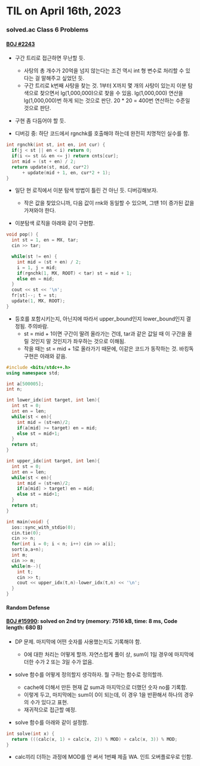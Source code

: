 # **TIL on April 16th, 2023**
### solved.ac Class 6 Problems
#### [BOJ #2243](../../../Problem%20Solving/boj/solvedac/2243-04-16-2023.cpp)
* 구간 트리로 접근하면 무난할 듯.
  - 사탕의 총 개수가 20억을 넘지 않는다는 조건 역시 int 형 변수로 처리할 수 있다는 걸 말해주고 싶었던 듯.
  - 구간 트리로 k번째 사탕을 찾는 것. 1부터 X까지 몇 개의 사탕이 있는지 이분 탐색으로 찾으면서 lg(1,000,000)으로 찾을 수 있음. lg(1,000,000) 연산을 lg(1,000,000)번 하게 되는 것으로 판단. 20 * 20 = 400번 연산하는 수준일 것으로 판단.

* 구현 좀 다듬어야 할 듯.
* 디버깅 중: 하단 코드에서 rgnchk를 호출해야 하는데 완전히 치명적인 실수를 함.
```cpp
int rgnchk(int st, int en, int cur) {
  if(j < st || en < i) return 0;
  if(i <= st && en <= j) return cnts[cur];
  int mid = (st + en) / 2;
  return update(st, mid, cur*2)
      + update(mid + 1, en, cur*2 + 1);
}
```

* 일단 현 로직에서 이분 탐색 방법이 틀린 건 아닌 듯. 디버깅해보자.
  - 작은 값을 찾았으니까, 다음 값이 rnk와 동일할 수 있으며, 그떈 1이 증가된 값을 가져와야 한다.

* 이분탐색 로직을 아래와 같이 구현함.

```cpp
void pop() {
  int st = 1, en = MX, tar;
  cin >> tar;

  while(st != en) {
    int mid = (st + en) / 2;
    i = 1, j = mid;
    if(rgnchk(1, MX, ROOT) < tar) st = mid + 1;
    else en = mid;
  }
  cout << st << '\n';
  fr[st]--; t = st;
  update(1, MX, ROOT);
}
```

* 등호를 포함시키는지, 아닌지에 따라서 upper_bound인지 lower_bound인지 결정됨. 주의바람.
  - st = mid + 1이면 구간이 딸려 올라가는 건데, tar과 같은 값일 때 이 구간을 올릴 것인지 말 것인지가 좌우하는 것으로 이해됨.
  - 작을 때는 st = mid + 1로 올라가기 때문에, 이같은 코드가 동작하는 것. 바킹독 구현은 아래와 같음.


```cpp
#include <bits/stdc++.h>
using namespace std;

int a[500005];
int n;

int lower_idx(int target, int len){
  int st = 0;
  int en = len;
  while(st < en){
    int mid = (st+en)/2;
    if(a[mid] >= target) en = mid;
    else st = mid+1;
  }
  return st;
}

int upper_idx(int target, int len){
  int st = 0;
  int en = len;
  while(st < en){
    int mid = (st+en)/2;
    if(a[mid] > target) en = mid;
    else st = mid+1;
  }
  return st;
}

int main(void) {
  ios::sync_with_stdio(0);
  cin.tie(0);
  cin >> n;
  for(int i = 0; i < n; i++) cin >> a[i];
  sort(a,a+n);
  int m;
  cin >> m;
  while(m--){
    int t;
    cin >> t;
    cout << upper_idx(t,n)-lower_idx(t,n) << '\n';
  }
}
```


#### Random Defense
#### [BOJ #15990](../../../Problem%20Solving/boj/random%20defense/15990-04-16-2023.cpp): solved on 2nd try (memory: 7516 kB, time: 8 ms, Code length: 680 B)
* DP 문제. 마지막에 어떤 숫자를 사용했는지도 기록해야 함.
  - 0에 대한 처리는 어떻게 할까. 자연스럽게 풀이 상, sum이 1일 경우에 마지막에 더한 수가 2 또는 3일 수가 없음.

* solve 함수를 어떻게 정의할지 생각하자. 뭘 구하는 함수로 정의할까.
  - cache에 더해서 만든 현재 값 sum과 마지막으로 더했던 숫자 no를 기록함.
  - 이렇게 두고, 마지막에는 sum이 0이 되는데, 이 경우 1을 반환해서 하나의 경우의 수가 있다고 표현.
  - 재귀적으로 접근할 예정.

* solve 함수를 아래와 같이 설정함.
```cpp
int solve(int x) {
  return (((calc(x, 1) + calc(x, 2)) % MOD) + calc(x, 3)) % MOD;
}
```

  - calc끼리 더하는 과정에 MOD를 안 써서 1번째 제출 WA. 인트 오버플로우로 인함.